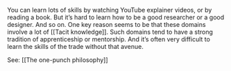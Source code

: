 You can learn lots of skills by watching YouTube explainer videos, or by reading a book. But it’s hard to learn how to be a good researcher or a good designer. And so on. One key reason seems to be that these domains involve a lot of [[Tacit knowledge]]. Such domains tend to have a strong tradition of apprenticeship or mentorship. And it’s often very difficult to learn the skills of the trade without that avenue.

See: [[The one-punch philosophy]]

